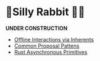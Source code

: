 #  🎉Silly Rabbit 🐰🎊

**UNDER CONSTRUCTION**

* [Offline Interactions via Inherents](./inherent.md)
* [Common Proposal Pattens](./proposals.md)
* [Rust Asynchronous Primitives](./futures.md)
